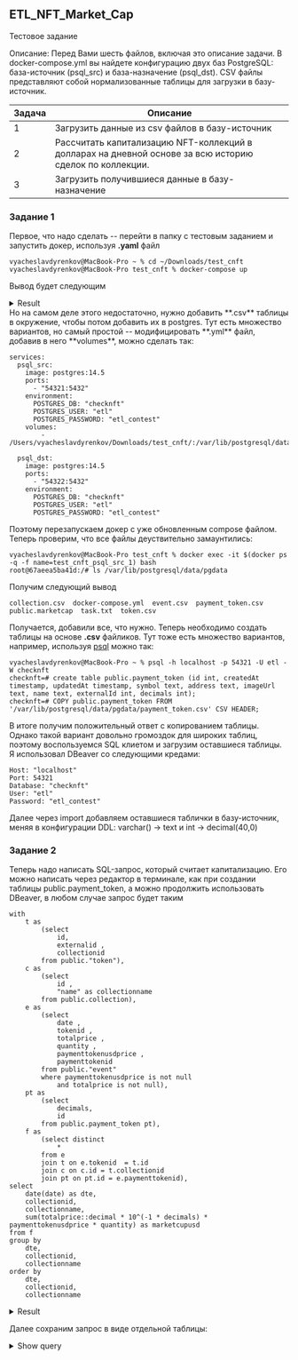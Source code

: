## ETL_NFT_Market_Cap

Тестовое задание

Описание:   Перед Вами шесть файлов, включая это описание задачи. В docker-compose.yml вы найдете конфигурацию
            двух баз PostgreSQL: база-источник (psql_src) и база-назначение (psql_dst). CSV файлы представляют собой
            нормализованные таблицы для загрузки в базу-источник.

| Задача      | Описание |
| ----------- | ----------- |
| 1      | Загрузить данные из csv файлов в базу-источник       |
| 2   | Рассчитать капитализацию NFT-коллекций в долларах на дневной основе за всю историю сделок по коллекции.        |
| 3 |Загрузить получившиеся данные в базу-назначение |

### Задание 1

Первое, что надо сделать -- перейти в папку с тестовым заданием и запустить докер, используя **.yaml** файл

```shell script
vyacheslavdyrenkov@MacBook-Pro ~ % cd ~/Downloads/test_cnft
vyacheslavdyrenkov@MacBook-Pro test_cnft % docker-compose up                  
```
Вывод будет следующим
<details> 
    <summary markdown="span">Result</summary>
```
Starting test_cnft_psql_src_1 ... done
Starting test_cnft_psql_dst_1 ... done
Attaching to test_cnft_psql_dst_1, test_cnft_psql_src_1
psql_dst_1  | 
psql_dst_1  | PostgreSQL Database directory appears to contain a database; Skipping initialization
psql_dst_1  | 
psql_dst_1  | 2022-09-13 21:22:06.936 UTC [1] LOG:  starting PostgreSQL 14.5 (Debian 14.5-1.pgdg110+1) on x86_64-pc-linux-gnu, compiled by gcc (Debian 10.2.1-6) 10.2.1 20210110, 64-bit
psql_dst_1  | 2022-09-13 21:22:06.936 UTC [1] LOG:  listening on IPv4 address "0.0.0.0", port 5432
psql_dst_1  | 2022-09-13 21:22:06.936 UTC [1] LOG:  listening on IPv6 address "::", port 5432
psql_dst_1  | 2022-09-13 21:22:06.939 UTC [1] LOG:  listening on Unix socket "/var/run/postgresql/.s.PGSQL.5432"
psql_dst_1  | 2022-09-13 21:22:06.945 UTC [26] LOG:  database system was interrupted; last known up at 2022-09-13 21:20:10 UTC
psql_src_1  | 
psql_src_1  | PostgreSQL Database directory appears to contain a database; Skipping initialization
psql_src_1  | 
psql_src_1  | 2022-09-13 21:22:06.980 UTC [1] LOG:  starting PostgreSQL 14.5 (Debian 14.5-1.pgdg110+1) on x86_64-pc-linux-gnu, compiled by gcc (Debian 10.2.1-6) 10.2.1 20210110, 64-bit
psql_src_1  | 2022-09-13 21:22:06.981 UTC [1] LOG:  listening on IPv4 address "0.0.0.0", port 5432
psql_src_1  | 2022-09-13 21:22:06.981 UTC [1] LOG:  listening on IPv6 address "::", port 5432
psql_src_1  | 2022-09-13 21:22:06.984 UTC [1] LOG:  listening on Unix socket "/var/run/postgresql/.s.PGSQL.5432"
psql_src_1  | 2022-09-13 21:22:06.990 UTC [26] LOG:  database system was interrupted; last known up at 2022-09-13 21:20:10 UTC
psql_dst_1  | 2022-09-13 21:22:07.121 UTC [26] LOG:  database system was not properly shut down; automatic recovery in progress
psql_dst_1  | 2022-09-13 21:22:07.123 UTC [26] LOG:  redo starts at 0/1727BA8
psql_dst_1  | 2022-09-13 21:22:07.123 UTC [26] LOG:  invalid record length at 0/1727BE0: wanted 24, got 0
psql_dst_1  | 2022-09-13 21:22:07.123 UTC [26] LOG:  redo done at 0/1727BA8 system usage: CPU: user: 0.00 s, system: 0.00 s, elapsed: 0.00 s
psql_dst_1  | 2022-09-13 21:22:07.132 UTC [1] LOG:  database system is ready to accept connections
psql_src_1  | 2022-09-13 21:22:07.151 UTC [26] LOG:  database system was not properly shut down; automatic recovery in progress
psql_src_1  | 2022-09-13 21:22:07.154 UTC [26] LOG:  redo starts at 0/93D8BC8
psql_src_1  | 2022-09-13 21:22:07.154 UTC [26] LOG:  invalid record length at 0/93D8C00: wanted 24, got 0
psql_src_1  | 2022-09-13 21:22:07.154 UTC [26] LOG:  redo done at 0/93D8BC8 system usage: CPU: user: 0.00 s, system: 0.00 s, elapsed: 0.00 s
psql_src_1  | 2022-09-13 21:22:07.162 UTC [1] LOG:  database system is ready to accept connections
```
</details>
Но на самом деле этого недостаточно, нужно добавить **.csv** таблицы в окружение, чтобы потом добавить их в postgres.
Тут есть множество вариантов, но самый простой -- модифицировать **.yml** файл, добавив в него **volumes**, можно сделать так:

```shell script 
services:
  psql_src:
    image: postgres:14.5
    ports:
      - "54321:5432"
    environment:
      POSTGRES_DB: "checknft"
      POSTGRES_USER: "etl"
      POSTGRES_PASSWORD: "etl_contest"
    volumes:
        - /Users/vyacheslavdyrenkov/Downloads/test_cnft/:/var/lib/postgresql/data/pgdata

  psql_dst:
    image: postgres:14.5
    ports:
      - "54322:5432"
    environment:
      POSTGRES_DB: "checknft"
      POSTGRES_USER: "etl"
      POSTGRES_PASSWORD: "etl_contest"
```
Поэтому перезапускаем докер с уже обновленным compose файлом. Теперь проверим, что все файлы деуствительно замаунтились:

```shell script 
vyacheslavdyrenkov@MacBook-Pro test_cnft % docker exec -it $(docker ps -q -f name=test_cnft_psql_src_1) bash
root@67aeea5ba41d:/# ls /var/lib/postgresql/data/pgdata
```
Получим следующий вывод
```
collection.csv	docker-compose.yml  event.csv  payment_token.csv  public.marketcap  task.txt  token.csv
```
Получается, добавили все, что нужно. Теперь необходимо создать таблицы на основе **.csv** файликов. Тут тоже есть множество вариантов, например, используя [psql](https://hub.docker.com/_/postgres/) можно так:
```
vyacheslavdyrenkov@MacBook-Pro ~ % psql -h localhost -p 54321 -U etl -W checknft 
checknft=# create table public.payment_token (id int, createdAt timestamp, updatedAt timestamp, symbol text, address text, imageUrl text, name text, externalId int, decimals int);
checknft=# COPY public.payment_token FROM '/var/lib/postgresql/data/pgdata/payment_token.csv' CSV HEADER;
```
В итоге получим положительный ответ с копированием таблицы. Однако такой вариант довольно громоздок для широких таблиц, поэтому воспользуемся SQL клиетом и загрузим оставшиеся таблицы.
Я использовал DBeaver со следующими кредами:
```
Host: "localhost"
Port: 54321
Database: "checknft"
User: "etl"
Password: "etl_contest"
```
Далее через import добавляем оставшиеся таблички в базу-источник, меняя в конфигурации DDL: varchar() -> text и int -> decimal(40,0)
### Задание 2

Теперь надо написать SQL-запрос, который считает капитализацию. Его можно написать через редактор в терминале, как при создании таблицы public.payment_token, а можно продолжить использовать DBeaver, в любом случае запрос будет таким
```
with 
	t as 
		(select
			id,
			externalid ,
			collectionid
		from public."token"),
	c as 
		(select 
			id ,
			"name" as collectionname
		from public.collection),
	e as 
		(select
			date ,
			tokenid ,
			totalprice ,
			quantity ,
			paymenttokenusdprice ,
			paymenttokenid
		from public."event"
		where paymenttokenusdprice is not null 
			and totalprice is not null),
	pt as 
		(select 
			decimals,
			id
		from public.payment_token pt),
	f as 
		(select distinct
			*
		from e 
		join t on e.tokenid  = t.id
		join c on c.id = t.collectionid 
		join pt on pt.id = e.paymenttokenid),
select 
	date(date) as dte,
	collectionid,
	collectionname,
	sum(totalprice::decimal * 10^(-1 * decimals) * paymenttokenusdprice * quantity) as marketcupusd
from f 
group by 
	dte,
	collectionid,
	collectionname
order by 
	dte,
	collectionid,
	collectionname
```
<details> 
    <summary markdown="span">Result</summary>
| dte      | collectionid | collectionname | marketcupusd |
| ----------- | ----------- |  ----------- |  ----------- |
| 2021-04-30 |	504 |	BoredApeYachtClub |	439.4616796875 |
| 2021-05-01 |	504 |	BoredApeYachtClub |	1416200.7639675112 |
| 2021-05-02 |	504 |	BoredApeYachtClub |	4256964.595747707 |
| 2021-05-03 |	504 |	BoredApeYachtClub |	3483298.6952427668 |
| 2021-05-04 |	504 |	BoredApeYachtClub |	1161874.9830673 |
| 2021-05-05 |	504 |	BoredApeYachtClub |	611240.0362086919 |
| 2021-05-06 |	504 |	BoredApeYachtClub |	529984.9787216347 |
| 2021-05-07 |	504 |	BoredApeYachtClub |	331013.49038239766 |
| 2021-05-08 |	504 |	BoredApeYachtClub |	271969.5717960205 |
| 2021-05-09 |	504 |	BoredApeYachtClub |	373938.1253493166 |
| 2021-05-10 |	504 |	BoredApeYachtClub |	154623.78616596683 |
| ... | ... | ... | ... | ...|
</details>

Далее сохраним запрос в виде отдельной таблицы: 
<details> 
    <summary markdown="span">Show query</summary>
```
with 
	t as 
		(select
			id,
			externalid ,
			collectionid
		from public."token"),
	c as 
		(select 
			id ,
			"name" as collectionname
		from public.collection),
	e as 
		(select
			date ,
			tokenid ,
			totalprice ,
			quantity ,
			paymenttokenusdprice ,
			paymenttokenid
		from public."event"
		where paymenttokenusdprice is not null 
			and totalprice is not null),
	pt as 
		(select 
			decimals,
			id
		from public.payment_token pt),
	f as 
		(select distinct
			*
		from e 
		join t on e.tokenid  = t.id
		join c on c.id = t.collectionid 
		join pt on pt.id = e.paymenttokenid),
	res as 
		(select 
			date(date) as dte,
			collectionid,
			collectionname,
			sum(totalprice::decimal * 10^(-1 * decimals) * paymenttokenusdprice * quantity) as marketcupusd
		from f 
		group by 
			dte,
			collectionid,
			collectionname
		order by 
			dte,
			collectionid,
			collectionname)

SELECT
	*
INTO TABLE public.marketcap
FROM
    res
```
</details>

### Задание 3

Остался последний шаг -- загрузить полученный результат в базу-назначение.
Как вариант можно сделать так
```
vyacheslavdyrenkov@MacBook-Pro test_cnft % PGPASSWORD="etl_contest" pg_dump -h localhost -p 54321 -U etl -d checknft -t public.marketcap > public.marketcap
vyacheslavdyrenkov@MacBook-Pro test_cnft % PGPASSWORD="etl_contest" psql -h localhost -p 54322 -U etl -d checknft -f public.marketcap 
```

Теперь проверим, что все действительно работает
```shell script 
vyacheslavdyrenkov@MacBook-Pro psql -h localhost -p 54322 -U etl -W checknft 
checknft=# select * from public.marketcap
```
Видим, что таблица появилась.

